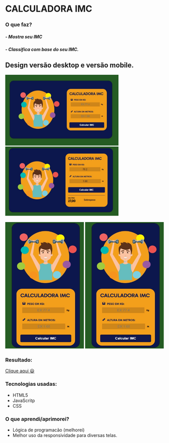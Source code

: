 # CALCULADORA IMC

### O que faz?

##### - Mostra seu IMC

##### - Classifica com base do seu IMC.

## Design versão desktop e versão mobile.

<img src="./assets/img/calculadora-imc-desktop.jpg" width="360px" >

<br>
<img src="./assets/img/calculadora-imc-desktop-2.jpg" width="360px" >

<br>
<br>

<img src="./assets/img/calculadora-imc-mobile.jpg" width="250px" height="400px" >
<img src="./assets/img/calculadora-imc-mobile-2.jpg" width="250px" height="400px" >

### Resultado:

[Clique aqui 😃](https://daniielluiiz.github.io/calculadora-imc/)

### Tecnologias usadas:

- HTML5
- JavaScritp
- CSS

### O que aprendi/aprimorei?

- Lógica de programacão (melhorei)
- Melhor uso da responsividade para diversas telas.
